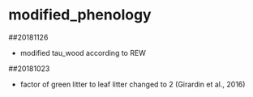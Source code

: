 # modified_phenology

##20181126
* modified tau_wood according to REW

##20181023
* factor of green litter to leaf litter changed to 2 (Girardin et al., 2016)

